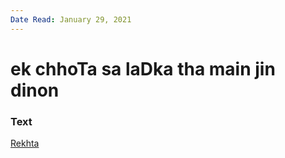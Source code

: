 ```yaml
---
Date Read: January 29, 2021
---
```


# ek chhoTa sa laDka tha main jin dinon

### Text
[Rekhta](https://www.rekhta.org/nazms/ek-ladkaa-ibn-e-insha-nazms?lang=ur)

